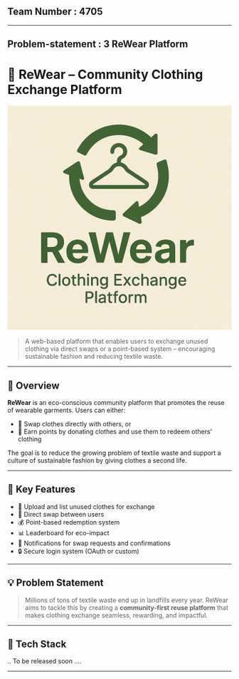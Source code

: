 


## Team Number : 4705
---
## Problem-statement : 3 ReWear Platform




# 👚 ReWear – Community Clothing Exchange Platform

![ReWear Banner](assets/ReWearlogo.png)

> A web-based platform that enables users to exchange unused clothing via direct swaps or a point-based system – encouraging sustainable fashion and reducing textile waste.


---

## 🌿 Overview

**ReWear** is an eco-conscious community platform that promotes the reuse of wearable garments. Users can either:

- 🤝 Swap clothes directly with others, or  
- 💎 Earn points by donating clothes and use them to redeem others' clothing

The goal is to reduce the growing problem of textile waste and support a culture of sustainable fashion by giving clothes a second life.

---

## 🎯 Key Features

- 👕 Upload and list unused clothes for exchange
- 🔄 Direct swap between users
- 💰 Point-based redemption system
- 📊 Leaderboard for eco-impact
- 🔔 Notifications for swap requests and confirmations
- 🔒 Secure login system (OAuth or custom)

---

## 💡 Problem Statement

> Millions of tons of textile waste end up in landfills every year. ReWear aims to tackle this by creating a **community-first reuse platform** that makes clothing exchange seamless, rewarding, and impactful.

---

## 🧱 Tech Stack

.. To be released soon .... 

---






